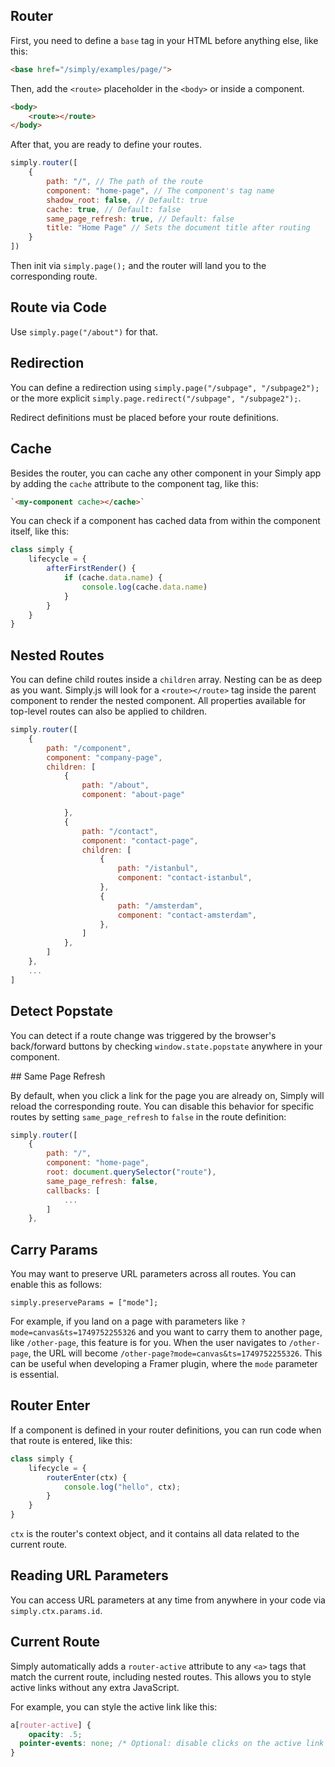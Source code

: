 ## Router

First, you need to define a `base` tag in your HTML before anything else, like this:


```html
<base href="/simply/examples/page/">
```

Then, add the `<route>` placeholder in the `<body>` or inside a component.

```html
<body>
	<route></route>
</body>
```

After that, you are ready to define your routes.

```js
simply.router([
	{
		path: "/", // The path of the route
		component: "home-page", // The component's tag name
		shadow_root: false, // Default: true
		cache: true, // Default: false
		same_page_refresh: true, // Default: false
		title: "Home Page" // Sets the document title after routing
	}
])
```

Then init via `simply.page();` and the router will land you to the corresponding route.

## Route via Code

Use `simply.page("/about")` for that.

## Redirection

You can define a redirection using `simply.page("/subpage", "/subpage2");` or the more explicit `simply.page.redirect("/subpage", "/subpage2");`.

Redirect definitions must be placed before your route definitions.

## Cache

Besides the router, you can cache any other component in your Simply app by adding the `cache` attribute to the component tag, like this:

```html
`<my-component cache></cache>`
```

You can check if a component has cached data from within the component itself, like this:

```js
class simply {
	lifecycle = {
		afterFirstRender() {
			if (cache.data.name) {
				console.log(cache.data.name)
			}
		}
	}
}
```

## Nested Routes

You can define child routes inside a `children` array. Nesting can be as deep as you want. Simply.js will look for a `<route></route>` tag inside the parent component to render the nested component. All properties available for top-level routes can also be applied to children.

```js
simply.router([
	{
		path: "/component",
		component: "company-page",
		children: [
			{
				path: "/about",
				component: "about-page"

			},
			{
				path: "/contact",
				component: "contact-page",
				children: [
					{
						path: "/istanbul",
						component: "contact-istanbul",
					},
					{
						path: "/amsterdam",
						component: "contact-amsterdam",
					},
				]
			},
		]
	},
	...
]
```

## Detect Popstate

You can detect if a route change was triggered by the browser's back/forward buttons by checking `window.state.popstate` anywhere in your component.

## Same Page Refresh

By default, when you click a link for the page you are already on, Simply will reload the corresponding route. You can disable this behavior for specific routes by setting `same_page_refresh` to `false` in the route definition:

```js
simply.router([
	{
		path: "/",
		component: "home-page",
		root: document.querySelector("route"),
		same_page_refresh: false,
		callbacks: [
			...
		]
	},
```

## Carry Params

You may want to preserve URL parameters across all routes. You can enable this as follows:

`simply.preserveParams = ["mode"];`

For example, if you land on a page with parameters like `?mode=canvas&ts=1749752255326` and you want to carry them to another page, like `/other-page`, this feature is for you. When the user navigates to `/other-page`, the URL will become `/other-page?mode=canvas&ts=1749752255326`. This can be useful when developing a Framer plugin, where the `mode` parameter is essential.

## Router Enter

If a component is defined in your router definitions, you can run code when that route is entered, like this:

```js
class simply {
	lifecycle = {
		routerEnter(ctx) {
			console.log("hello", ctx);
		}
	}
}
```

`ctx` is the router's context object, and it contains all data related to the current route.

## Reading URL Parameters

You can access URL parameters at any time from anywhere in your code via `simply.ctx.params.id`.

## Current Route

Simply automatically adds a `router-active` attribute to any `<a>` tags that match the current route, including nested routes. This allows you to style active links without any extra JavaScript.

For example, you can style the active link like this:

```css
a[router-active] {
	opacity: .5;
  pointer-events: none; /* Optional: disable clicks on the active link */
}
```
